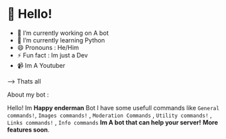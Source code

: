 # 💠 Hello!

- 🔭 I’m currently working on A bot
- 🌱 I’m currently learning Python
- 😄 Pronouns : He/Him
- ⚡ Fun fact : Im just a Dev
- 📹 Im A Youtuber

--> Thats all 

About my bot : 

Hello! Im **Happy enderman** Bot I have some usefull commands like ``General commands!``, ``Images commands!`` , ``Moderation Commands`` , ``Utility commands!`` , ``Links commands!`` , ``Info commands``
__Im A bot that can help your server!__  **More features soon**.
